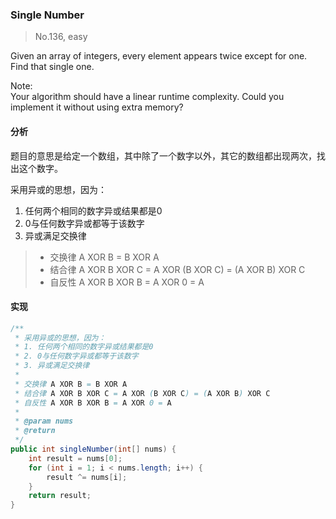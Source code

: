 ### Single Number

> No.136, easy

Given an array of integers, every element appears twice except for one. Find that single one.

Note:  
Your algorithm should have a linear runtime complexity. Could you implement it without using extra memory?

#### 分析

题目的意思是给定一个数组，其中除了一个数字以外，其它的数组都出现两次，找出这个数字。

采用异或的思想，因为：

1. 任何两个相同的数字异或结果都是0
2. 0与任何数字异或都等于该数字
3. 异或满足交换律

> - 交换律 A XOR B = B XOR A
> - 结合律 A XOR B XOR C = A XOR (B XOR C) = (A XOR B) XOR C
> - 自反性 A XOR B XOR B = A XOR 0 = A

#### 实现

```java
/**
 * 采用异或的思想，因为：
 * 1. 任何两个相同的数字异或结果都是0
 * 2. 0与任何数字异或都等于该数字
 * 3. 异或满足交换律
 *
 * 交换律 A XOR B = B XOR A
 * 结合律 A XOR B XOR C = A XOR (B XOR C) = (A XOR B) XOR C
 * 自反性 A XOR B XOR B = A XOR 0 = A
 *
 * @param nums
 * @return
 */
public int singleNumber(int[] nums) {
    int result = nums[0];
    for (int i = 1; i < nums.length; i++) {
        result ^= nums[i];
    }
    return result;
}
```